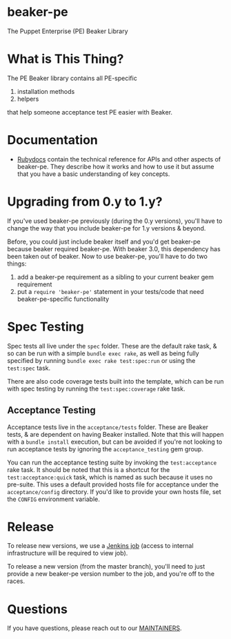 # beaker-pe

The Puppet Enterprise (PE) Beaker Library

# What is This Thing?

The PE Beaker library contains all PE-specific

1. installation methods
2. helpers

that help someone acceptance test PE easier with Beaker.

# Documentation

- [Rubydocs](http://www.rubydoc.info/github/puppetlabs/beaker-pe) contain the
technical reference for APIs and other aspects of beaker-pe. They describe
how it works and how to use it but assume that you have a basic understanding
of key concepts.

# Upgrading from 0.y to 1.y?

If you've used beaker-pe previously (during the 0.y versions), you'll
have to change the way that you include beaker-pe for 1.y versions &
beyond.

Before, you could just include beaker itself and you'd get beaker-pe
because beaker required beaker-pe. With beaker 3.0, this dependency has
been taken out of beaker. Now to use beaker-pe, you'll have to do two
things:

1. add a beaker-pe requirement as a sibling to your current beaker gem
  requirement
2. put a `require 'beaker-pe'` statement in your tests/code that need
  beaker-pe-specific functionality

# Spec Testing

Spec tests all live under the `spec` folder.  These are the default rake task, &
so can be run with a simple `bundle exec rake`, as well as being fully specified
by running `bundle exec rake test:spec:run` or using the `test:spec` task.


There are also code coverage tests built into the template, which can be run
with spec testing by running the `test:spec:coverage` rake task.


## Acceptance Testing

Acceptance tests live in the `acceptance/tests` folder.  These are Beaker tests,
& are dependent on having Beaker installed. Note that this will happen with a
`bundle install` execution, but can be avoided if you're not looking to run 
acceptance tests by ignoring the `acceptance_testing` gem group.


You can run the acceptance testing suite by invoking the `test:acceptance` rake
task. It should be noted that this is a shortcut for the `test:acceptance:quick`
task, which is named as such because it uses no pre-suite.  This uses a default
provided hosts file for acceptance under the `acceptance/config` directory. If
you'd like to provide your own hosts file, set the `CONFIG` environment variable.

# Release

To release new versions, we use a
[Jenkins job](https://jenkins-qe.delivery.puppetlabs.net/job/qe_beaker-pe_btc-rls/)
(access to internal infrastructure will be required to view job).

To release a new version (from the master branch), you'll need to just provide
a new beaker-pe version number to the job, and you're off to the races.

# Questions

If you have questions, please reach out to our
[MAINTAINERS](MAINTAINERS).
